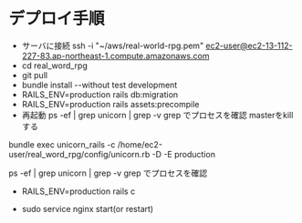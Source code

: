 # デプロイ手順

* サーバに接続
ssh -i "~/aws/real-world-rpg.pem" ec2-user@ec2-13-112-227-83.ap-northeast-1.compute.amazonaws.com
* cd real_word_rpg
* git pull
* bundle install --without test development
* RAILS_ENV=production rails db:migration
* RAILS_ENV=production rails assets:precompile
* 再起動
ps -ef | grep unicorn | grep -v grep でプロセスを確認
masterをkillする

bundle exec unicorn_rails -c /home/ec2-user/real_word_rpg/config/unicorn.rb -D -E production 

ps -ef | grep unicorn | grep -v grep でプロセスを確認

* RAILS_ENV=production rails c

* sudo service nginx start(or restart)

